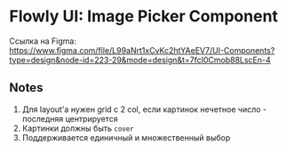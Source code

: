 # Flowly UI: Image Picker Component

Ссылка на Figma: https://www.figma.com/file/L99aNrt1xCvKc2htYAeEV7/UI-Components?type=design&node-id=223-29&mode=design&t=7fcI0Cmob88LscEn-4

## Notes

1. Для layout'а нужен grid с 2 col, если картинок нечетное число - последняя центрируется
2. Картинки должны быть `cover`
3. Поддерживается единичный и множественный выбор
